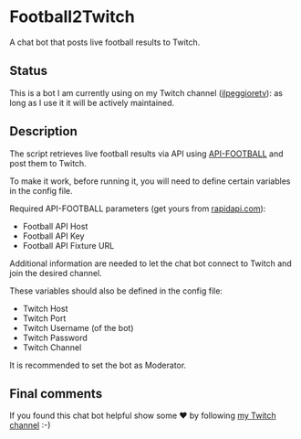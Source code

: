 ﻿# Football2Twitch

A chat bot that posts live football results to Twitch.


## Status

This is a bot I am currently using on my Twitch channel ([ilpeggioretv](https://www.twitch.tv/ilpeggioretv)): as long as I use it it will be actively maintained.

## Description

The script retrieves live football results via API using [API-FOOTBALL](https://www.api-football.com/documentation) and post them to Twitch.

To make it work, before running it, you will need to define certain variables in the config file.

Required API-FOOTBALL parameters (get yours from [rapidapi.com](http://rapidapi.com/)):

- Football API Host
- Football API Key
- Football API Fixture URL

Additional information are needed to let the chat bot connect to Twitch and join the desired channel. 

These variables should also be defined in the config file:

- Twitch Host
- Twitch Port
- Twitch Username (of the bot)
- Twitch Password
- Twitch Channel

It is recommended to set the bot as Moderator.

## Final comments

If you found this chat bot helpful show some ♥ by following [my Twitch channel](https://www.twitch.tv/ilpeggioretv) :-)
